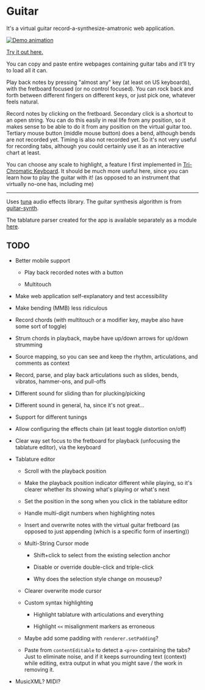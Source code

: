 
Guitar
======

It's a virtual guitar record-a-synthesize-amatronic web application.

[![Demo animation](https://i.imgur.com/afoMtR3.gif)][app]

[Try it out here.][app]

You can copy and paste entire webpages containing guitar tabs and it'll try to load all it can.

Play back notes by pressing "almost any" key (at least on US keyboards),
with the fretboard focused (or no control focused).
You can rock back and forth between different fingers on different keys, or just pick one, whatever feels natural.

Record notes by clicking on the fretboard.
Secondary click is a shortcut to an open string. You can do this easily in real life from any position, so it makes sense to be able to do it from any position on the virtual guitar too.
Tertiary mouse button (middle mouse button) does a bend, although bends are not recorded yet.
Timing is also not recorded yet.
So it's not very useful for recording tabs, although you could certainly use it as an interactive chart at least.

You can choose any scale to highlight,
a feature I first implemented in [Tri-Chromatic Keyboard][].
It should be much more useful here, since you can learn how to play the guitar with it!
(as opposed to an instrument that virtually no-one has, including me)

----

Uses [tuna][] audio effects library.
The guitar synthesis algorithm is from [guitar-synth](https://github.com/getinstinct/guitar-synth).

The tablature parser created for the app is available separately as a module [here][tablature-parser].


## TODO

* Better mobile support

    - Play back recorded notes with a button
    
    - Multitouch

* Make web application self-explanatory and test accessibility

* Make bending (MMB) less ridiculous

* Record chords
  (with multitouch or a modifier key, maybe also have some sort of toggle)

* Strum chords in playback, maybe have up/down arrows for up/down strumming

* Source mapping, so you can see and keep the rhythm, articulations, and comments as context

* Record, parse, and play back articulations
  such as slides, bends, vibratos, hammer-ons, and pull-offs

* Different sound for sliding than for plucking/picking

* Different sound in general, ha, since it's not great...

* Support for different tunings

* Allow configuring the effects chain
  (at least toggle distortion on/off)

* Clear way set focus to the fretboard for playback (unfocusing the tablature editor), via the keyboard

* Tablature editor
    
    - Scroll with the playback position
    
    - Make the playback position indicator different while playing, so it's clearer whether its showing what's playing or what's next
    
    - Set the position in the song when you click in the tablature editor
    
    - Handle multi-digit numbers when highlighting notes
    
    - Insert and overwrite notes with the virtual guitar fretboard (as opposed to just appending (which is a specific form of inserting))
    
    - Multi-String Cursor mode
        
        + Shift+click to select from the existing selection anchor
        
        + Disable or override double-click and triple-click
        
        + Why does the selection style change on mouseup?
    
    - Clearer overwrite mode cursor
    
    - Custom syntax highlighting
        
        + Highlight tablature with articulations and everything
        
        + Highlight `<<` misalignment markers as erroneous
    
    - Maybe add some padding with `renderer.setPadding`?

    - Paste from `contentEditable` to detect a `<pre>` containing the tabs? Just to eliminate noise, and if it keeps surrounding text (context) while editing, extra output in what you might save / the work in removing it.

* MusicXML? MIDI?


[app]: https://1j01.github.io/guitar/
[tuna]: https://github.com/Dinahmoe/tuna
[tablature-parser]: https://github.com/1j01/tablature-parser
[Tri-Chromatic Keyboard]: https://github.com/1j01/tri-chromatic-keyboard
